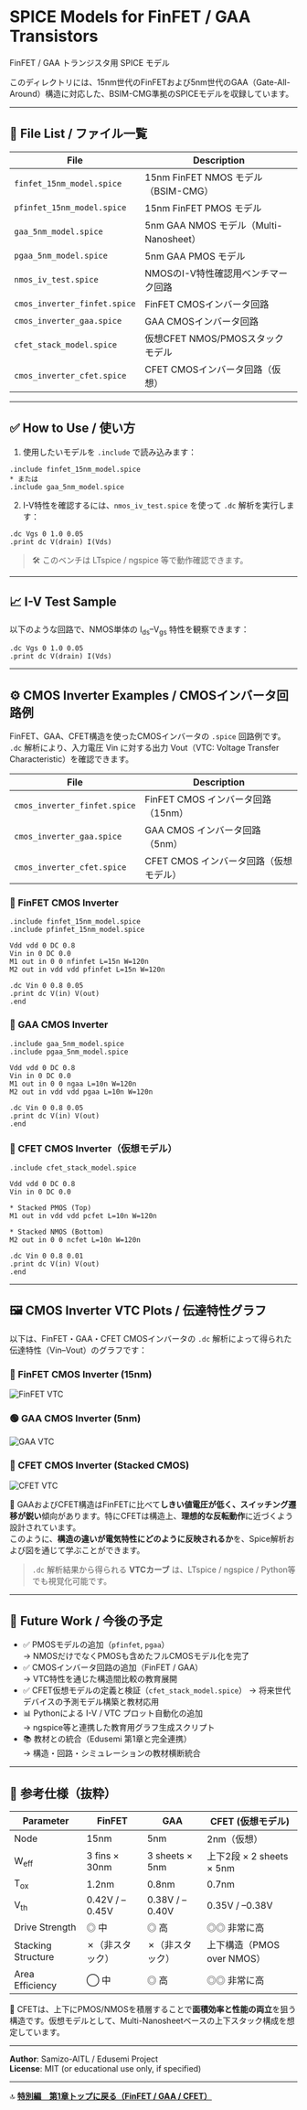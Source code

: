 # SPICE Models for FinFET / GAA Transistors  
FinFET / GAA トランジスタ用 SPICE モデル

このディレクトリには、15nm世代のFinFETおよび5nm世代のGAA（Gate-All-Around）構造に対応した、BSIM-CMG準拠のSPICEモデルを収録しています。

---

## 📁 File List / ファイル一覧

| File | Description |
|------|-------------|
| `finfet_15nm_model.spice`        | 15nm FinFET NMOS モデル（BSIM-CMG） |
| `pfinfet_15nm_model.spice`       | 15nm FinFET PMOS モデル |
| `gaa_5nm_model.spice`            | 5nm GAA NMOS モデル（Multi-Nanosheet） |
| `pgaa_5nm_model.spice`           | 5nm GAA PMOS モデル |
| `nmos_iv_test.spice`             | NMOSのI-V特性確認用ベンチマーク回路 |
| `cmos_inverter_finfet.spice`     | FinFET CMOSインバータ回路 |
| `cmos_inverter_gaa.spice`        | GAA CMOSインバータ回路 |
| `cfet_stack_model.spice`        | 仮想CFET NMOS/PMOSスタックモデル |
| `cmos_inverter_cfet.spice`      | CFET CMOSインバータ回路（仮想） |

---

## ✅ How to Use / 使い方

1. 使用したいモデルを `.include` で読み込みます：

```spice
.include finfet_15nm_model.spice
* または
.include gaa_5nm_model.spice
```

2. I-V特性を確認するには、`nmos_iv_test.spice` を使って `.dc` 解析を実行します：

```spice
.dc Vgs 0 1.0 0.05
.print dc V(drain) I(Vds)
```

> 🛠 このベンチは LTspice / ngspice 等で動作確認できます。

---

## 📈 I-V Test Sample

以下のような回路で、NMOS単体の I<sub>ds</sub>–V<sub>gs</sub> 特性を観察できます：

```spice
.dc Vgs 0 1.0 0.05
.print dc V(drain) I(Vds)
```

---

## ⚙️ CMOS Inverter Examples / CMOSインバータ回路例

FinFET、GAA、CFET構造を使ったCMOSインバータの `.spice` 回路例です。  
`.dc` 解析により、入力電圧 Vin に対する出力 Vout（VTC: Voltage Transfer Characteristic）を確認できます。

| File                         | Description                             |
|------------------------------|-----------------------------------------|
| `cmos_inverter_finfet.spice` | FinFET CMOS インバータ回路（15nm）      |
| `cmos_inverter_gaa.spice`    | GAA CMOS インバータ回路（5nm）         |
| `cmos_inverter_cfet.spice`   | CFET CMOS インバータ回路（仮想モデル） |

### 🧪 FinFET CMOS Inverter

```spice
.include finfet_15nm_model.spice
.include pfinfet_15nm_model.spice

Vdd vdd 0 DC 0.8
Vin in 0 DC 0.0
M1 out in 0 0 nfinfet L=15n W=120n
M2 out in vdd vdd pfinfet L=15n W=120n

.dc Vin 0 0.8 0.05
.print dc V(in) V(out)
.end
```

### 🧪 GAA CMOS Inverter

```spice
.include gaa_5nm_model.spice
.include pgaa_5nm_model.spice

Vdd vdd 0 DC 0.8
Vin in 0 DC 0.0
M1 out in 0 0 ngaa L=10n W=120n
M2 out in vdd vdd pgaa L=10n W=120n

.dc Vin 0 0.8 0.05
.print dc V(in) V(out)
.end
```

### 🧪 CFET CMOS Inverter（仮想モデル）

```spice
.include cfet_stack_model.spice

Vdd vdd 0 DC 0.8
Vin in 0 DC 0.0

* Stacked PMOS (Top)
M1 out in vdd vdd pcfet L=10n W=120n

* Stacked NMOS (Bottom)
M2 out in 0 0 ncfet L=10n W=120n

.dc Vin 0 0.8 0.01
.print dc V(in) V(out)
.end
```

---

## 🖼️ CMOS Inverter VTC Plots / 伝達特性グラフ

以下は、FinFET・GAA・CFET CMOSインバータの `.dc` 解析によって得られた伝達特性（Vin–Vout）のグラフです：

### 🔷 FinFET CMOS Inverter (15nm)
![FinFET VTC](./Images/vtc_finfet_cmos_inverter.png)

### 🟢 GAA CMOS Inverter (5nm)
![GAA VTC](./Images/vtc_gaa_cmos_inverter.png)

### 🔴 CFET CMOS Inverter (Stacked CMOS)
![CFET VTC](./Images/vtc_cfet_cmos_inverter.png)

📌 GAAおよびCFET構造はFinFETに比べて**しきい値電圧が低く、スイッチング遷移が鋭い**傾向があります。特にCFETは構造上、**理想的な反転動作**に近づくよう設計されています。  
このように、**構造の違いが電気特性にどのように反映されるか**を、Spice解析および図を通じて学ぶことができます。

> `.dc` 解析結果から得られる **VTCカーブ** は、LTspice / ngspice / Python等でも視覚化可能です。

---

## 📌 Future Work / 今後の予定

- ✅ PMOSモデルの追加（`pfinfet`, `pgaa`）  
  → NMOSだけでなくPMOSも含めたフルCMOSモデル化を完了
- ✅ CMOSインバータ回路の追加（FinFET / GAA）  
  → VTC特性を通じた構造間比較の教育展開
- ✅ CFET仮想モデルの定義と検証（`cfet_stack_model.spice`）
  → 将来世代デバイスの予測モデル構築と教材応用
- 📊 Pythonによる I-V / VTC プロット自動化の追加  
  → ngspice等と連携した教育用グラフ生成スクリプト
- 📚 教材との統合（Edusemi 第1章と完全連携）  
  → 構造・回路・シミュレーションの教材横断統合
  
---

## 🧪 参考仕様（抜粋）

| Parameter           | FinFET             | GAA                     | CFET (仮想モデル)         |
|---------------------|--------------------|--------------------------|----------------------------|
| Node                | 15nm               | 5nm                      | 2nm（仮想）                |
| W<sub>eff</sub>     | 3 fins × 30nm      | 3 sheets × 5nm           | 上下2段 × 2 sheets × 5nm   |
| T<sub>ox</sub>      | 1.2nm              | 0.8nm                    | 0.7nm                      |
| V<sub>th</sub>      | 0.42V / –0.45V     | 0.38V / –0.40V           | 0.35V / –0.38V             |
| Drive Strength      | ◎ 中               | ◎ 高                     | ◎◎ 非常に高               |
| Stacking Structure  | ✗（非スタック）     | ✗（非スタック）           | 上下構造（PMOS over NMOS） |
| Area Efficiency     | ◯ 中               | ◎ 高                     | ◎◎ 非常に高               |

📌 CFETは、上下にPMOS/NMOSを積層することで**面積効率と性能の両立**を狙う構造です。仮想モデルとして、Multi-Nanosheetベースの上下スタック構成を想定しています。

---

**Author**: Samizo-AITL / Edusemi Project  
**License**: MIT (or educational use only, if specified)

---

🔝 **[特別編　第1章トップに戻る（FinFET / GAA / CFET）](../README.md)**
